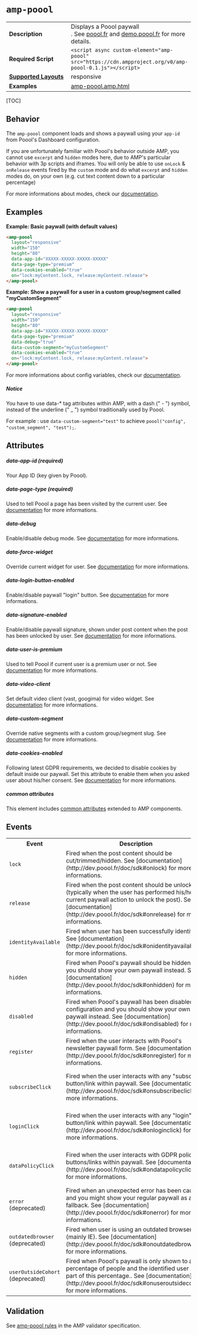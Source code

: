 <!---
Copyright 2017 The AMP HTML Authors.

Licensed under the Apache License, Version 2.0 (the "License");
you may not use this file except in compliance with the License.
You may obtain a copy of the License at

      http://www.apache.org/licenses/LICENSE-2.0

Unless required by applicable law or agreed to in writing, software
distributed under the License is distributed on an "AS-IS" BASIS,
WITHOUT WARRANTIES OR CONDITIONS OF ANY KIND, either express or implied.
See the License for the specific language governing permissions and
limitations under the License.
-->

# <a name=”amp-poool></a> `amp-poool`

<table>
  <tr>
    <td width="40%"><strong>Description</strong></td>
    <td>
      Displays a Poool paywall<br />.
      See <a href="http://poool.fr">poool.fr</a> and <a href="http://demo.poool.fr">demo.poool.fr</a> for more details.
    </td>
  </tr>
  <tr>
    <td width="40%"><strong>Required Script</strong></td>
    <td><code>&lt;script async custom-element="amp-poool" src="https://cdn.ampproject.org/v0/amp-poool-0.1.js">&lt;/script></code></td>
  </tr>
  <tr>
    <td class="col-fourty"><strong><a href="https://www.ampproject.org/docs/guides/responsive/control_layout.html">Supported Layouts</a></strong></td>
    <td>responsive</td>
  </tr>
  <tr>
    <td width="40%"><strong>Examples</strong></td>
    <td><a href="https://github.com/ampproject/amphtml/blob/master/examples/amp-poool.amp.html">amp-poool.amp.html</a></td>
  </tr>
</table>

[TOC]

## Behavior

The `amp-poool` component loads and shows a paywall using your `app-id` from Poool's Dashboard configuration.

If you are unfortunately familiar with Poool's behavior outside AMP, you cannot use `excerpt` and `hidden` modes here, due to AMP's particular behavior with 3p scripts and iframes. You will only be able to use `onLock` & `onRelease` events fired by the `custom` mode and do what `excerpt` and `hidden` modes do, on your own (e.g. cut text content down to a particular percentage)

For more informations about modes, check our [documentation](https://dev.poool.fr/doc/sdk#mode).


## Examples

__Example: Basic paywall (with default values)__

```html
<amp-poool
  layout="responsive"
  width="150"
  height="80"
  data-app-id="XXXXX-XXXXX-XXXXX-XXXXX"
  data-page-type="premium"
  data-cookies-enabled="true"
  on="lock:myContent.lock, release:myContent.release">
</amp-poool>
```

__Example: Show a paywall for a user in a custom group/segment called "myCustomSegment"__

```html
<amp-poool
  layout="responsive"
  width="150"
  height="80"
  data-app-id="XXXXX-XXXXX-XXXXX-XXXXX"
  data-page-type="premium"
  data-debug="true"
  data-custom-segment="myCustomSegment"
  data-cookies-enabled="true"
  on="lock:myContent.lock, release:myContent.release">
</amp-poool>
```

For more informations about config variables, check our [documentation](https://dev.poool.fr/doc/sdk#configuration).

##### Notice

You have to use data-* tag attributes within AMP, with a dash (" - ") symbol, instead of the underline (" _ ") symbol traditionally used by Poool.

For example : use `data-custom-segment="test"` to achieve `poool("config", "custom_segment", "test");`.


## Attributes

##### data-app-id (required)
Your App ID (key given by Poool).

##### data-page-type (required)
Used to tell Poool a page has been visited by the current user.
See [documentation](http://dev.poool.fr/doc/sdk#page_view) for more informations.

##### data-debug
Enable/disable debug mode.
See [documentation](http://dev.poool.fr/doc/sdk#debug) for more informations.

##### data-force-widget
Override current widget for user.
See [documentation](http://dev.poool.fr/doc/sdk#force_widget) for more informations.

##### data-login-button-enabled
Enable/disable paywall "login" button.
See [documentation](http://dev.poool.fr/doc/sdk#login_button_enabled) for more informations.

##### data-signature-enabled
Enable/disable paywall signature, shown under post content when the post has been unlocked by user.
See [documentation](http://dev.poool.fr/doc/sdk#signature_enabled) for more informations.

##### data-user-is-premium
Used to tell Poool if current user is a premium user or not.
See [documentation](http://dev.poool.fr/doc/sdk#user_is_premium) for more informations.

##### data-video-client
Set default video client (vast, googima) for video widget.
See [documentation](http://dev.poool.fr/doc/sdk#video_client) for more informations.

##### data-custom-segment
Override native segments with a custom group/segment slug.
See [documentation](http://dev.poool.fr/doc/sdk#custom_segment) for more informations.

##### data-cookies-enabled
Following latest GDPR requirements, we decided to disable cookies by default inside our paywall. Set this attribute to enable them when you asked user about his/her consent.
See [documentation](http://dev.poool.fr/doc/sdk#cookies_enabled) for more informations.

##### common attributes
This element includes [common attributes](https://www.ampproject.org/docs/reference/common_attributes) extended to AMP components.

## Events

<table>
  <tr>
    <th width="25%">Event</th>
    <th width="35%">Description</th>
    <th width="40%">Data</th>
  </tr>
  <tr>
    <td><code>lock</code></td>
    <td>Fired when the post content should be cut/trimmed/hidden. See [documentation](http://dev.poool.fr/doc/sdk#onlock) for more informations.</td>
    <td>None</td>
  </tr>
  <tr>
    <td><code>release</code></td>
    <td>Fired when the post content should be unlocked (typically when the user has performed his/her current paywall action to unlock the post). See [documentation](http://dev.poool.fr/doc/sdk#onrelease) for more informations.</td>
    <td><pre>event.widget</pre></td>
  </tr>
  <tr>
    <td><code>identityAvailable</code></td>
    <td>Fired when user has been successfully identified. See [documentation](http://dev.poool.fr/doc/sdk#onidentityavailable) for more informations.</td>
    <td><pre>
    event.user_id
    event.segment_slug
    </pre></td>
  </tr>
  <tr>
    <td><code>hidden</code></td>
    <td>Fired when Poool's paywall should be hidden and you should show your own paywall instead. See [documentation](http://dev.poool.fr/doc/sdk#onhidden) for more informations.</td>
    <td>None</td>
  </tr>
  <tr>
    <td><code>disabled</code></td>
    <td>Fired when Poool's paywall has been disabled in configuration and you should show your own paywall instead. See [documentation](http://dev.poool.fr/doc/sdk#ondisabled) for more informations.</td>
    <td>None</td>
  </tr>
  <tr>
    <td><code>register</code></td>
    <td>Fired when the user interacts with Poool's newsletter paywall form. See [documentation](http://dev.poool.fr/doc/sdk#onregister) for more informations.</td>
    <td><pre>
    event.email
    event.newsletter_id
    </pre></td>
  </tr>
  <tr>
    <td><code>subscribeClick</code></td>
    <td>Fired when the user interacts with any "subscribe" button/link within paywall. See [documentation](http://dev.poool.fr/doc/sdk#onsubscribeclick) for more informations.</td>
    <td><pre>
    event.widget
    event.button
    event.originalEvent
    event.url
    </pre></td>
  </tr>
  <tr>
    <td><code>loginClick</code></td>
    <td>Fired when the user interacts with any "login" button/link within paywall. See [documentation](http://dev.poool.fr/doc/sdk#onloginclick) for more informations.</td>
    <td><pre>
    event.widget
    event.button
    event.originalEvent
    event.url
    </pre></td>
  </tr>
  <tr>
    <td><code>dataPolicyClick</code></td>
    <td>Fired when the user interacts with GDPR policy buttons/links within paywall. See [documentation](http://dev.poool.fr/doc/sdk#ondatapolicyclick) for more informations.</td>
    <td><pre>
    event.widget
    event.button
    event.originalEvent
    event.url
    </pre></td>
  </tr>
  <tr>
    <td><code>error</code> (deprecated)</td>
    <td>Fired when an unexpected error has been caught and you might show your regular paywall as a fallback. See [documentation](http://dev.poool.fr/doc/sdk#onerror) for more informations.</td>
    <td>None</td>
  </tr>
  <tr>
    <td><code>outdatedbrowser</code> (deprecated)</td>
    <td>Fired when user is using an outdated browser (mainly IE). See [documentation](http://dev.poool.fr/doc/sdk#onoutdatedbrowser) for more informations.</td>
    <td>None</td>
  </tr>
  <tr>
    <td><code>userOutsideCohort</code> (deprecated)</td>
    <td>Fired when Poool's paywall is only shown to a percentage of people and the identified user is not part of this percentage.. See [documentation](http://dev.poool.fr/doc/sdk#onuseroutsidecohort) for more informations.</td>
    <td>None</td>
  </tr>
</table>

## Validation

See [amp-poool rules](https://github.com/ampproject/amphtml/blob/master/extensions/amp-poool/validator-amp-poool.protoascii) in the AMP validator specification.
